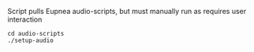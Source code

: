 Script pulls Eupnea audio-scripts, but must manually run as requires user interaction

```
cd audio-scripts
./setup-audio
```
